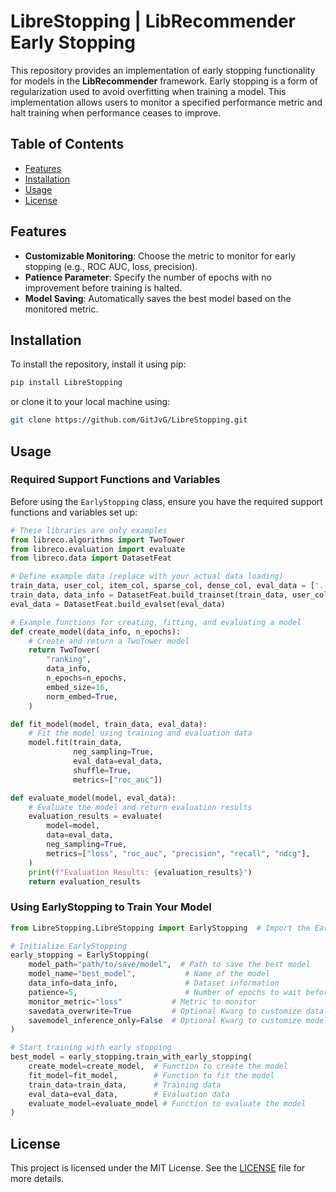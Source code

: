 # LibreStopping | LibRecommender Early Stopping

This repository provides an implementation of early stopping functionality for models in the **LibRecommender** framework. Early stopping is a form of regularization used to avoid overfitting when training a model. This implementation allows users to monitor a specified performance metric and halt training when performance ceases to improve.

## Table of Contents

- [Features](#features)
- [Installation](#installation)
- [Usage](#usage)
- [License](#license)

## Features

- **Customizable Monitoring**: Choose the metric to monitor for early stopping (e.g., ROC AUC, loss, precision).
- **Patience Parameter**: Specify the number of epochs with no improvement before training is halted.
- **Model Saving**: Automatically saves the best model based on the monitored metric.

## Installation

To install the repository, install it using pip:

```bash
pip install LibreStopping
```

or clone it to your local machine using:

```bash
git clone https://github.com/GitJvG/LibreStopping.git
```

## Usage

### Required Support Functions and Variables
Before using the `EarlyStopping` class, ensure you have the required support functions and variables set up:

```python
# These libraries are only examples
from libreco.algorithms import TwoTower
from libreco.evaluation import evaluate
from libreco.data import DatasetFeat

# Define example data (replace with your actual data loading)
train_data, user_col, item_col, sparse_col, dense_col, eval_data = ['...']
train_data, data_info = DatasetFeat.build_trainset(train_data, user_col, item_col, sparse_col, dense_col)
eval_data = DatasetFeat.build_evalset(eval_data)

# Example functions for creating, fitting, and evaluating a model
def create_model(data_info, n_epochs):
    # Create and return a TwoTower model
    return TwoTower(
        "ranking",
        data_info,
        n_epochs=n_epochs,
        embed_size=16,
        norm_embed=True,
    )

def fit_model(model, train_data, eval_data):
    # Fit the model using training and evaluation data
    model.fit(train_data, 
              neg_sampling=True, 
              eval_data=eval_data, 
              shuffle=True, 
              metrics=["roc_auc"])

def evaluate_model(model, eval_data):
    # Evaluate the model and return evaluation results
    evaluation_results = evaluate(
        model=model,
        data=eval_data,
        neg_sampling=True,
        metrics=["loss", "roc_auc", "precision", "recall", "ndcg"],
    )
    print(f"Evaluation Results: {evaluation_results}")
    return evaluation_results
```

### Using EarlyStopping to Train Your Model

```python
from LibreStopping.LibreStopping import EarlyStopping  # Import the EarlyStopping class

# Initialize EarlyStopping
early_stopping = EarlyStopping(
    model_path="path/to/save/model",  # Path to save the best model
    model_name="best_model",           # Name of the model
    data_info=data_info,               # Dataset information
    patience=5,                        # Number of epochs to wait before stopping
    monitor_metric="loss"           # Metric to monitor
    savedata_overwrite=True         # Optional Kwarg to customize data saving
    savemodel_inference_only=False  # Optional Kwarg to customize model saving
)

# Start training with early stopping
best_model = early_stopping.train_with_early_stopping(
    create_model=create_model,  # Function to create the model
    fit_model=fit_model,        # Function to fit the model
    train_data=train_data,      # Training data
    eval_data=eval_data,        # Evaluation data
    evaluate_model=evaluate_model # Function to evaluate the model
)
```

## License

This project is licensed under the MIT License. See the [LICENSE](LICENSE) file for more details.
